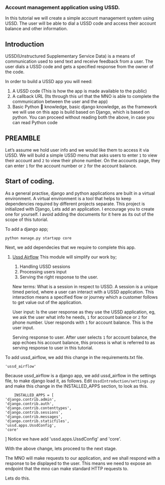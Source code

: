 ### Account management application using USSD.

In this tutorial we will create a simple account management system using USSD.
The user will be able to dial a USSD code and access their account balance and other information.
## Introduction
USSD(Unstructured Supplementary Service Data) is a means of communication used
 to send text and receive feedback from a user. The user dials a USSD code and
 gets a specified response from the owner of the code.

In order to build a USSD app you will need:

1. A USSD code (This is how the app is made available to the public)
2. A callback URL (Its through this url that the MNO is able to complete
 the communication between the user and the app)
3. Basic Python 🐍 knowledge, basic django knowledge, as the framework
we will use on this app is build based on Django, which is based on python.
You can proceed without reading both the above, in case you can read Python code

## PREAMBLE

Let’s assume we hold user info and we would like them to access it via USSD.
We will build a simple USSD menu that asks users to enter `1` to view their
account and `2` to view their phone number. On the accounts page, they can
enter `1` for the account number or `2` for the account balance.

## Start of coding.

As a general practise, django and python applications are built in a virtual environment.
A virtual environment is a tool that helps to keep dependencies required by different projects separate.
This project is initialized with Django, Lets add an application. I encourage you to create one for yourself.
I avoid adding the documents for it here as its out of the scope of this tutorial.

To add a django app;

    python manage.py startapp core


Next, we add dependecies that we require to complete this app.

1. [Ussd Airflow](https://django-ussd-airflow.readthedocs.io/en/latest/quick_start.html)
   This module will simplify our work by;
    1. Handling USSD sessions
    2. Processing users input
    3. Serving the right response to the user.

    New terms:
    What is a session in respect to USSD. A session is a unique timed period, where a user can
    interact with a USSD application. This interaction means  a specified flow or journey which
    a customer follows to get value out of the application.

    User input: Is the user response as they use the USSD application, eg, we ask the user what info
    he needs, `1` for account balance or `2` for phone number. User responds with `1` for account
    balance. This is the user input.

    Serving response to user.
    After user selects `1` for account balance, the app echoes his account balance, this process is what is referred
    to as serving response to user in this tutorial.

To add ussd_airflow, we add this change in the requirements.txt file.

    'ussd_airflow'
Because ussd_airflow is a django app, we add ussd_airflow in the settings file, to make django load it,
as follows.
Edit `UssdIntroduction/settings.py` and make this change in the INSTALLED_APPS section, to look as this.

        INSTALLED_APPS = [
    'django.contrib.admin',
    'django.contrib.auth',
    'django.contrib.contenttypes',
    'django.contrib.sessions',
    'django.contrib.messages',
    'django.contrib.staticfiles',
    'ussd.apps.UssdConfig',
    'core'
]
 Notice we have add 'ussd.apps.UssdConfig' and 'core'.

 With the above change, lets proceed to the next stage.

 The MNO will make requests to our application, and we shall respond with a response to be
 displayed to the user.
 This means we need to expose an endpoint that the mno can make standard HTTP requests to.

 Lets do this.




